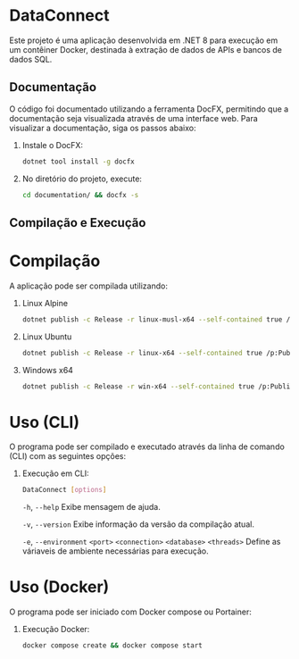 # DataConnect

Este projeto é uma aplicação desenvolvida em .NET 8 para execução em um contêiner Docker, destinada à extração de dados de APIs e bancos de dados SQL.

## Documentação

O código foi documentado utilizando a ferramenta DocFX, permitindo que a documentação seja visualizada através de uma interface web. Para visualizar a documentação, siga os passos abaixo:

1. Instale o DocFX:
    ```bash
    dotnet tool install -g docfx
    ```
2. No diretório do projeto, execute:
    ```bash
    cd documentation/ && docfx -s
    ```

## Compilação e Execução

# Compilação
A aplicação pode ser compilada utilizando:

1. Linux Alpine
    ```bash
    dotnet publish -c Release -r linux-musl-x64 --self-contained true /p:PublishSingleFile=true /p:DebugType=None -o out
    ```

2. Linux Ubuntu
    ```bash
    dotnet publish -c Release -r linux-x64 --self-contained true /p:PublishSingleFile=true /p:DebugType=None -o out
    ```

2. Windows x64
    ```bash
    dotnet publish -c Release -r win-x64 --self-contained true /p:PublishSingleFile=true /p:DebugType=None -o out
    ```

# Uso (CLI)
O programa pode ser compilado e executado através da linha de comando (CLI) com as seguintes opções:

1.  Execução em CLI:
    ```bash
    DataConnect [options]
    ```

    `-h`, `--help`  Exibe mensagem de ajuda.

    `-v`, `--version`   Exibe informação da versão da compilação atual.

    `-e`, `--environment` `<port>` `<connection>` `<database>` `<threads>` Define as váriaveis de ambiente necessárias para execução.

# Uso (Docker)
O programa pode ser iniciado com Docker compose ou Portainer:

1.  Execução Docker:
    ```bash
    docker compose create && docker compose start
    ```